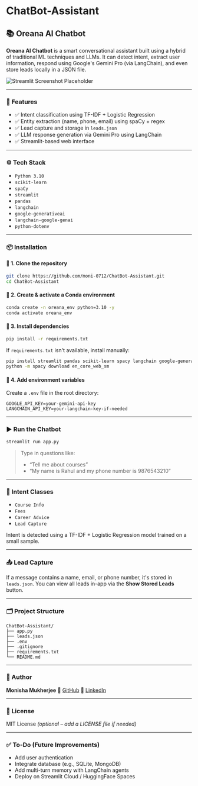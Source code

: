 # ChatBot-Assistant
## 📚 Oreana AI Chatbot

**Oreana AI Chatbot** is a smart conversational assistant built using a hybrid of traditional ML techniques and LLMs. It can detect intent, extract user information, respond using Google's Gemini Pro (via LangChain), and even store leads locally in a JSON file.

![Streamlit Screenshot Placeholder](https://via.placeholder.com/700x300.png?text=Oreana+AI+Chatbot+Streamlit+UI)

---

### 🚀 Features

* ✅ Intent classification using TF-IDF + Logistic Regression
* ✅ Entity extraction (name, phone, email) using spaCy + regex
* ✅ Lead capture and storage in `leads.json`
* ✅ LLM response generation via Gemini Pro using LangChain
* ✅ Streamlit-based web interface

---

### ⚙️ Tech Stack

* `Python 3.10`
* `scikit-learn`
* `spaCy`
* `streamlit`
* `pandas`
* `langchain`
* `google-generativeai`
* `langchain-google-genai`
* `python-dotenv`

---

### 📦 Installation

#### 🔹 1. Clone the repository

```bash
git clone https://github.com/moni-0712/ChatBot-Assistant.git
cd ChatBot-Assistant
```

#### 🔹 2. Create & activate a Conda environment

```bash
conda create -n oreana_env python=3.10 -y
conda activate oreana_env
```

#### 🔹 3. Install dependencies

```bash
pip install -r requirements.txt
```

If `requirements.txt` isn't available, install manually:

```bash
pip install streamlit pandas scikit-learn spacy langchain google-generativeai langchain-google-genai python-dotenv
python -m spacy download en_core_web_sm
```

#### 🔹 4. Add environment variables

Create a `.env` file in the root directory:

```env
GOOGLE_API_KEY=your-gemini-api-key
LANGCHAIN_API_KEY=your-langchain-key-if-needed
```

---

### ▶️ Run the Chatbot

```bash
streamlit run app.py
```

> Type in questions like:
>
> * “Tell me about courses”
> * “My name is Rahul and my phone number is 9876543210”

---

### 🧠 Intent Classes

* `Course Info`
* `Fees`
* `Career Advice`
* `Lead Capture`

Intent is detected using a TF-IDF + Logistic Regression model trained on a small sample.

---

### 📤 Lead Capture

If a message contains a name, email, or phone number, it's stored in `leads.json`. You can view all leads in-app via the **Show Stored Leads** button.

---

### 🗂 Project Structure

```
ChatBot-Assistant/
├── app.py
├── leads.json
├── .env
├── .gitignore
├── requirements.txt
└── README.md
```

---

### 🙋 Author

**Monisha Mukherjee**
🔗 [GitHub](https://github.com/moni-0712)
🔗 [LinkedIn](https://www.linkedin.com/in/monisha-mukherjee-932124240/)

---

### 📄 License

MIT License *(optional – add a LICENSE file if needed)*

---

### ✅ To-Do (Future Improvements)

* Add user authentication
* Integrate database (e.g., SQLite, MongoDB)
* Add multi-turn memory with LangChain agents
* Deploy on Streamlit Cloud / HuggingFace Spaces
